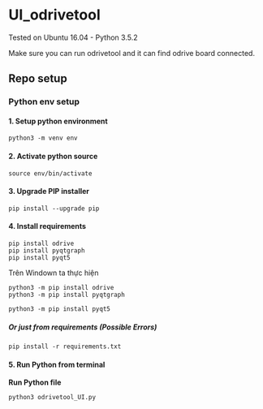 # UI_odrivetool

Tested on Ubuntu 16.04 - Python 3.5.2

Make sure you can run odrivetool and it can find odrive board connected.

## Repo setup

### Python env setup

#### 1. Setup python environment
```
python3 -m venv env
```
#### 2. Activate python source
```
source env/bin/activate
```

#### 3. Upgrade PIP installer
```
pip install --upgrade pip
```

#### 4. Install requirements

```
pip install odrive
pip install pyqtgraph
pip install pyqt5
```
Trên Windown ta thực hiện
```
python3 -m pip install odrive
python3 -m pip install pyqtgraph

python3 -m pip install pyqt5
```

##### Or just from requirements (Possible Errors)
```
pip install -r requirements.txt
```

#### 5. Run Python from terminal

**Run Python file**
```
python3 odrivetool_UI.py
```
